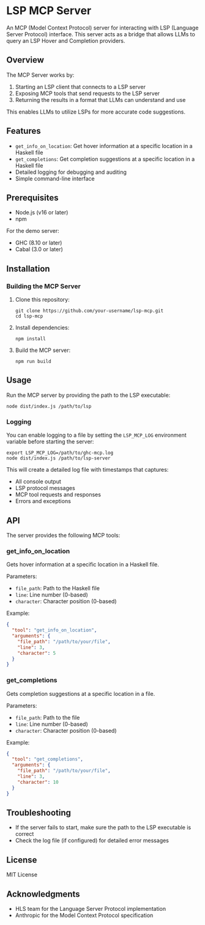 # LSP MCP Server

An MCP (Model Context Protocol) server for interacting with  LSP (Language Server Protocol) interface.
This server acts as a bridge that allows LLMs to query an LSP Hover and Completion providers.

## Overview

The  MCP Server works by:
1. Starting an LSP client that connects to a LSP server
2. Exposing MCP tools that send requests to the LSP server
3. Returning the results in a format that LLMs can understand and use

This enables LLMs to utilize LSPs for more accurate code suggestions.


## Features

- `get_info_on_location`: Get hover information at a specific location in a Haskell file
- `get_completions`: Get completion suggestions at a specific location in a Haskell file
- Detailed logging for debugging and auditing
- Simple command-line interface

## Prerequisites

- Node.js (v16 or later)
- npm

For the demo server:
- GHC (8.10 or later)
- Cabal (3.0 or later)

## Installation

### Building the MCP Server

1. Clone this repository:
   ```
   git clone https://github.com/your-username/lsp-mcp.git
   cd lsp-mcp
   ```

2. Install dependencies:
   ```
   npm install
   ```

3. Build the MCP server:
   ```
   npm run build
   ```

## Usage

Run the MCP server by providing the path to the LSP executable:

```
node dist/index.js /path/to/lsp
```

### Logging

You can enable logging to a file by setting the `LSP_MCP_LOG` environment variable before starting the server:

```
export LSP_MCP_LOG=/path/to/ghc-mcp.log
node dist/index.js /path/to/lsp-server
```

This will create a detailed log file with timestamps that captures:
- All console output
- LSP protocol messages
- MCP tool requests and responses
- Errors and exceptions

## API

The server provides the following MCP tools:

### get_info_on_location

Gets hover information at a specific location in a Haskell file.

Parameters:
- `file_path`: Path to the Haskell file
- `line`: Line number (0-based)
- `character`: Character position (0-based)

Example:
```json
{
  "tool": "get_info_on_location",
  "arguments": {
    "file_path": "/path/to/your/file",
    "line": 3,
    "character": 5
  }
}
```

### get_completions

Gets completion suggestions at a specific location in a file.

Parameters:
- `file_path`: Path to the file
- `line`: Line number (0-based)
- `character`: Character position (0-based)

Example:
```json
{
  "tool": "get_completions",
  "arguments": {
    "file_path": "/path/to/your/file",
    "line": 3,
    "character": 10
  }
}
```

## Troubleshooting

- If the server fails to start, make sure the path to the LSP executable is correct
- Check the log file (if configured) for detailed error messages

## License

MIT License

## Acknowledgments

- HLS team for the Language Server Protocol implementation
- Anthropic for the Model Context Protocol specification
